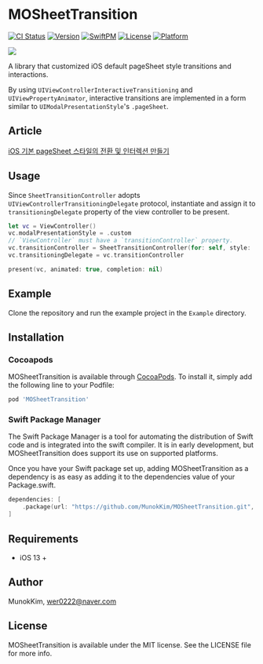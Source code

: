 # MOSheetTransition

[![CI Status](https://img.shields.io/travis/MunokKim/MOSheetTransition.svg?style=flat)](https://travis-ci.org/MunokKim/MOSheetTransition)
[![Version](https://img.shields.io/cocoapods/v/MOSheetTransition.svg?style=flat)](https://cocoapods.org/pods/MOSheetTransition)
[![SwiftPM](https://img.shields.io/badge/SPM-supported-DE5C43.svg?style=flat)](https://swift.org/package-manager/)
[![License](https://img.shields.io/cocoapods/l/MOSheetTransition.svg?style=flat)](https://cocoapods.org/pods/MOSheetTransition)
[![Platform](https://img.shields.io/cocoapods/p/MOSheetTransition.svg?style=flat)](https://cocoapods.org/pods/MOSheetTransition)

![](./Images/example.gif)

A library that customized iOS default pageSheet style transitions and interactions.

By using `UIViewControllerInteractiveTransitioning` and `UIViewPropertyAnimator`, interactive transitions are implemented in a form similar to `UIModalPresentationStyle`'s `.pageSheet`.

## Article

[iOS 기본 pageSheet 스타일의 전환 및 인터렉션 만들기](https://medium.com/@shoveler/ios-%EA%B8%B0%EB%B3%B8-pagesheet-%EC%8A%A4%ED%83%80%EC%9D%BC%EC%9D%98-%EC%A0%84%ED%99%98-%EB%B0%8F-%EC%9D%B8%ED%84%B0%EB%A0%89%EC%85%98-%EB%A7%8C%EB%93%A4%EA%B8%B0-8f7607d211ef?source=friends_link&sk=77d55b62906280889b549d28be464806)

## Usage

Since `SheetTransitionController` adopts `UIViewControllerTransitioningDelegate` protocol, instantiate and assign it to `transitioningDelegate` property of the view controller to be present.
```swift
let vc = ViewController()
vc.modalPresentationStyle = .custom
// `ViewController` must have a `transitionController` property.
vc.transitionController = SheetTransitionController(for: self, style: .original)
vc.transitioningDelegate = vc.transitionController

present(vc, animated: true, completion: nil)
```

## Example

Clone the repository and run the example project in the `Example` directory.

## Installation

### Cocoapods

MOSheetTransition is available through [CocoaPods](https://cocoapods.org). To install
it, simply add the following line to your Podfile:

```ruby
pod 'MOSheetTransition'
```

### Swift Package Manager

The Swift Package Manager is a tool for automating the distribution of Swift code and is integrated into the swift compiler. It is in early development, but MOSheetTransition does support its use on supported platforms.

Once you have your Swift package set up, adding MOSheetTransition as a dependency is as easy as adding it to the dependencies value of your Package.swift.

```swift
dependencies: [
    .package(url: "https://github.com/MunokKim/MOSheetTransition.git", .upToNextMajor(from: "0.2.0"))
]
```

## Requirements
- iOS 13 +

## Author

MunokKim, wer0222@naver.com

## License

MOSheetTransition is available under the MIT license. See the LICENSE file for more info.
